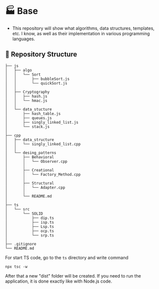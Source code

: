 # 🏭 Base
- This repository will show what algorithms, data structures, templates, etc. I know, as well as their implementation in various programming languages.

## 📂 Repository Structure
```
├── js
│   ├── algo
│   │   └── Sort
│   │       ├── bubbleSort.js
│   │       └── quickSort.js
│   │
│   ├── Cryptography
│   │   ├── hash.js
│   │   └── hmac.js
│   │
│   └── data_stucture
│       ├── hash_table.js
│       ├── queues.js
│       ├── singly_linked_list.js
│       └── stack.js
│
├── cpp
│   ├── data_structure
│   │   └── singly_linked_list.cpp
│   │
│   └── desing_patterns
│       ├── Behavioral
│       │   └── Observer.cpp
│       │
│       ├── Creational
│       │   └── Factory_Method.cpp
│       │
│       ├── Structural
│       │   └── Adapter.cpp
│       │
│       └── README.md
│
├── ts
│   └── src
│       └── SOLID 
│           ├── dip.ts
│           ├── isp.ts
│           ├── Lsp.ts
│           ├── ocp.ts
│           └── srp.ts
│
├── .gitignore
└── README.md
```

For start TS code, go to the ```ts``` directory and write command
```
npx tsc -w
```
After that a new "dist" folder will be created. If you need to run the application, it is done exactly like with Node.js code.
